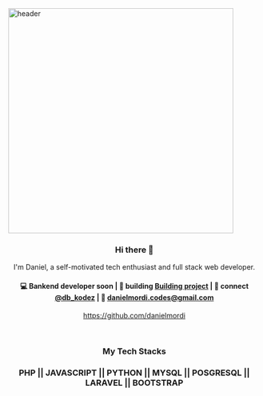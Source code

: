<img src="https://appachhi.com/blog/wp-content/uploads/2018/03/thumb-1920-587777.png" alt="header" height="450" style="max-width:100%;">

<h3 align="center"> Hi there 👋</h3>

<p align="center">
I'm Daniel, a self-motivated tech enthusiast and full stack web developer.
</p>

<h4 align="center">
💻 Bankend developer soon | 🌱 building <a href="https://github.com/danielmordi">Building project</a> | 💬 connect <a href="https://twitter.com/db_kodez">@db_kodez</a> | 📧 <a href="mailto:danielmordi.codes@gmail.com">danielmordi.codes@gmail.com</a>
</h4>
<p  align="center">
<a href="https://github.com/danielmordi">https://github.com/danielmordi</a>
</p>

<br/>
<h3 align="center">
My Tech Stacks
</h3>

<h3 align="center">
PHP || JAVASCRIPT || PYTHON || MYSQL || POSGRESQL || LARAVEL || BOOTSTRAP 
</h3>
